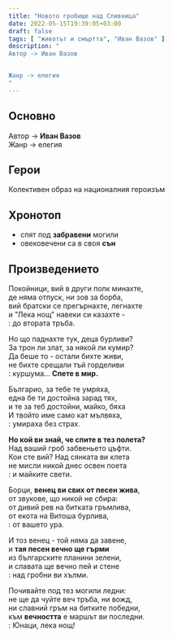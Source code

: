 ```yaml
---
title: "Новото гробище над Сливница"
date: 2022-05-15T19:39:05+03:00
draft: false
tags: [ "животът и смъртта", "Иван Вазов" ]
description: "
Автор -> Иван Вазов


Жанр -> елегия
"
---
```


## Основно

Автор -> **Иван Вазов**  
Жанр -> елегия  

## Герои

Колективен образ на националния героизъм

## Хронотоп

- спят под **забравени** могили
- овековечени са в своя **сън**

## Произведението

Покойници, вий в други полк минахте,  
де няма отпуск, ни зов за борба,  
вий братски се прегърнахте, легнахте  
и "Лека нощ" навеки си казахте -  
:       до втората тръба.  

Но що паднахте тук, деца бурливи?  
За трон ли злат, за някой ли кумир?  
Да беше то - остали бихте живи,  
не бихте срещали тъй горделиви  
:       куршума... **Спете в мир.**  

Българио, за тебе те умряха,  
една бе ти достойна зарад тях,  
и те за теб достойни, майко, бяха  
И твойто име само кат мълвяха,  
:       умираха без страх.  

**Но кой ви знай, че спите в тез полета?**  
Над ваший гроб забвеньето цъфти.  
Кои сте вий? Над сянката ви клета  
не мисли никой днес освен поета  
:       и майките свети.  

Борци, **венец ви свих от песен жива**,  
от звукове, що никой не сбира:  
от дивий рев на битката гръмлива,  
от екота на Витоша бурлива,  
:       от вашето ура.  

И тоз венец - той няма да завене,  
и **тая песен вечно ще гърми**  
из българските планини зелени,  
и славата ще вечно пей и стене  
:       над гробни ви хълми.  

Почивайте под тез могили ледни:  
не ще да чуйте веч тръба, ни вожд,  
ни славний гръм на битките победни,  
към **вечността** е маршът ви последни.  
:       Юнаци, лека нощ!